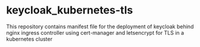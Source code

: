 # keycloak_kubernetes-tls
This repository contains manifest file for the deployment of keycloak behind nginx ingress controller using cert-manager and letsencrypt for TLS in a kubernetes cluster
